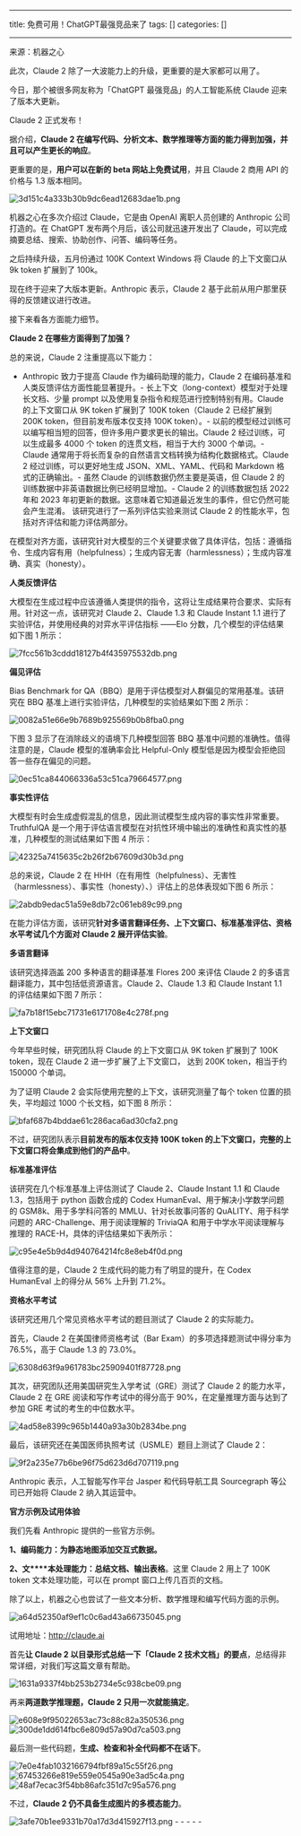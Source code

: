 
--- 
title:  免费可用！ChatGPT最强竞品来了 
tags: []
categories: [] 

---
来源：机器之心

此次，Claude 2 除了一大波能力上的升级，更重要的是大家都可以用了。

今日，那个被很多网友称为「ChatGPT 最强竞品」的人工智能系统 Claude 迎来了版本大更新。

Claude 2 正式发布！

据介绍，**Claude 2 在编写代码、分析文本、数学推理等方面的能力得到加强，并且可以产生更长的响应**。

更重要的是，**用户可以在新的 beta 网站上免费试用**，并且 Claude 2 商用 API 的价格与 1.3 版本相同。

<img src="https://img-blog.csdnimg.cn/img_convert/3d151c4a333b30b9dc6ead12683dae1b.png" alt="3d151c4a333b30b9dc6ead12683dae1b.png">

机器之心在多次介绍过 Claude，它是由 OpenAI 离职人员创建的 Anthropic 公司打造的。在 ChatGPT 发布两个月后，该公司就迅速开发出了 Claude，可以完成摘要总结、搜索、协助创作、问答、编码等任务。

之后持续升级，五月份通过 100K Context Windows 将 Claude 的上下文窗口从 9k token 扩展到了 100k。

现在终于迎来了大版本更新。Anthropic 表示，Claude 2 基于此前从用户那里获得的反馈建议进行改进。

接下来看各方面能力细节。

**Claude 2 在哪些方面得到了加强？**

总的来说，Claude 2 注重提高以下能力：
- Anthropic 致力于提高 Claude 作为编码助理的能力，Claude 2 在编码基准和人类反馈评估方面性能显著提升。- 长上下文（long-context）模型对于处理长文档、少量 prompt 以及使用复杂指令和规范进行控制特别有用。Claude 的上下文窗口从 9K token 扩展到了 100K token（Claude 2 已经扩展到 200K token，但目前发布版本仅支持 100K token）。- 以前的模型经过训练可以编写相当短的回答，但许多用户要求更长的输出。Claude 2 经过训练，可以生成最多 4000 个 token 的连贯文档，相当于大约 3000 个单词。- Claude 通常用于将长而复杂的自然语言文档转换为结构化数据格式。Claude 2 经过训练，可以更好地生成 JSON、XML、YAML、代码和 Markdown 格式的正确输出。- 虽然 Claude 的训练数据仍然主要是英语，但 Claude 2 的训练数据中非英语数据比例已经明显增加。- Claude 2 的训练数据包括 2022 年和 2023 年初更新的数据。这意味着它知道最近发生的事件，但它仍然可能会产生混淆。
该研究进行了一系列评估实验来测试 Claude 2 的性能水平，包括对齐评估和能力评估两部分。

在模型对齐方面，该研究针对大模型的三个关键要求做了具体评估，包括：遵循指令、生成内容有用（helpfulness）；生成内容无害（harmlessness）；生成内容准确、真实（honesty）。

**人类反馈评估**

大模型在生成过程中应该遵循人类提供的指令，这将让生成结果符合要求、实际有用。针对这一点，该研究对 Claude 2、Claude 1.3 和 Claude Instant 1.1 进行了实验评估，并使用经典的对弈水平评估指标 ——Elo 分数，几个模型的评估结果如下图 1 所示：

<img src="https://img-blog.csdnimg.cn/img_convert/7fcc561b3cddd18127b4f435975532db.png" alt="7fcc561b3cddd18127b4f435975532db.png">

**偏见评估**

Bias Benchmark for QA（BBQ）是用于评估模型对人群偏见的常用基准。该研究在 BBQ 基准上进行实验评估，几种模型的实验结果如下图 2 所示：

<img src="https://img-blog.csdnimg.cn/img_convert/0082a51e66e9b7689b925569b0b8fba0.png" alt="0082a51e66e9b7689b925569b0b8fba0.png">

下图 3 显示了在消除歧义的语境下几种模型回答 BBQ 基准中问题的准确性。值得注意的是，Claude 模型的准确率会比 Helpful-Only 模型低是因为模型会拒绝回答一些存在偏见的问题。

<img src="https://img-blog.csdnimg.cn/img_convert/0ec51ca844066336a53c51ca79664577.png" alt="0ec51ca844066336a53c51ca79664577.png">

**事实性评估**

大模型有时会生成虚假混乱的信息，因此测试模型生成内容的事实性非常重要。TruthfulQA 是一个用于评估语言模型在对抗性环境中输出的准确性和真实性的基准，几种模型的测试结果如下图 4 所示：

<img src="https://img-blog.csdnimg.cn/img_convert/42325a7415635c2b26f2b67609d30b3d.png" alt="42325a7415635c2b26f2b67609d30b3d.png">

总的来说，Claude 2 在 HHH（在有用性（helpfulness）、无害性（harmlessness）、事实性（honesty）、）评估上的总体表现如下图 6 所示：

<img src="https://img-blog.csdnimg.cn/img_convert/2abdb9edac51a59e8db72c061eb89c99.png" alt="2abdb9edac51a59e8db72c061eb89c99.png">

在能力评估方面，该研究**针对多语言翻译任务、上下文窗口、标准基准评估、资格水平考试几个方面对 Claude 2 展开评估实验**。

**多语言翻译**

该研究选择涵盖 200 多种语言的翻译基准 Flores 200 来评估 Claude 2 的多语言翻译能力，其中包括低资源语言。Claude 2、Claude 1.3 和 Claude Instant 1.1 的评估结果如下图 7 所示：

<img src="https://img-blog.csdnimg.cn/img_convert/fa7b18f15ebc71731e6171708e4c278f.png" alt="fa7b18f15ebc71731e6171708e4c278f.png">

**上下文窗口**

今年早些时候，研究团队将 Claude 的上下文窗口从 9K token 扩展到了 100K token，现在 Claude 2 进一步扩展了上下文窗口， 达到 200K token，相当于约 150000 个单词。

为了证明 Claude 2 会实际使用完整的上下文，该研究测量了每个 token 位置的损失，平均超过 1000 个长文档，如下图 8 所示：

<img src="https://img-blog.csdnimg.cn/img_convert/bfaf687b4bddae61c286aca6ad30cfa2.png" alt="bfaf687b4bddae61c286aca6ad30cfa2.png">

不过，研究团队表示**目前发布的版本仅支持 100K token 的上下文窗口，完整的上下文窗口将会集成到他们的产品中**。

**标准基准评估**

该研究在几个标准基准上评估测试了 Claude 2、Claude Instant 1.1 和 Claude 1.3，包括用于 python 函数合成的 Codex HumanEval、用于解决小学数学问题的 GSM8k、用于多学科问答的 MMLU、针对长故事问答的 QuALITY、用于科学问题的 ARC-Challenge、用于阅读理解的 TriviaQA 和用于中学水平阅读理解与推理的 RACE-H，具体的评估结果如下表所示：

<img src="https://img-blog.csdnimg.cn/img_convert/c95e4e5b9d4d940764214fc8e8eb4f0d.png" alt="c95e4e5b9d4d940764214fc8e8eb4f0d.png">

值得注意的是，Claude 2 生成代码的能力有了明显的提升，在 Codex HumanEval 上的得分从 56% 上升到 71.2%。

**资格水平考试**

该研究还用几个常见资格水平考试的题目测试了 Claude 2 的实际能力。

首先，Claude 2 在美国律师资格考试（Bar Exam）的多项选择题测试中得分率为 76.5%，高于 Claude 1.3 的 73.0%。

<img src="https://img-blog.csdnimg.cn/img_convert/6308d63f9a961783bc25909401f87728.png" alt="6308d63f9a961783bc25909401f87728.png">

其次，研究团队还用美国研究生入学考试（GRE）测试了 Claude 2 的能力水平，Claude 2 在 GRE 阅读和写作考试中的得分高于 90%，在定量推理方面与达到了参加 GRE 考试的考生的中位数水平。

<img src="https://img-blog.csdnimg.cn/img_convert/4ad58e8399c965b1440a93a30b2834be.png" alt="4ad58e8399c965b1440a93a30b2834be.png">

最后，该研究还在美国医师执照考试（USMLE）题目上测试了 Claude 2：

<img src="https://img-blog.csdnimg.cn/img_convert/9f2a235e77b6be96f75d623d6d707119.png" alt="9f2a235e77b6be96f75d623d6d707119.png">

Anthropic 表示，人工智能写作平台 Jasper 和代码导航工具 Sourcegraph 等公司已开始将 Claude 2 纳入其运营中。

**官方示例及试用体验**

我们先看 Anthropic 提供的一些官方示例。

**1、****编码能力：为静态地图添加交互式数据**。****

**2、文****本处理能力：总结文档、输出表格**。这里 Claude 2 用上了 100K token 文本处理功能，可以在 prompt 窗口上传几百页的文档。

除了以上，机器之心也尝试了一些文本分析、数学推理和编写代码方面的示例。

<img src="https://img-blog.csdnimg.cn/img_convert/a64d52350af9ef1c0c6ad43a66735045.png" alt="a64d52350af9ef1c0c6ad43a66735045.png">

试用地址：http://claude.ai

首先**让 Claude 2 以目录形式总结一下「Claude 2 技术文档」的要点**，总结得非常详细，对我们写这篇文章有帮助。

<img src="https://img-blog.csdnimg.cn/img_convert/1631a9337f4bb253b2734e5c938cbe09.png" alt="1631a9337f4bb253b2734e5c938cbe09.png">

再来**两道数学推理题，Claude 2 只用一次就能搞定**。

<img src="https://img-blog.csdnimg.cn/img_convert/e608e9f95022653ac73c88c82a350536.png" alt="e608e9f95022653ac73c88c82a350536.png">

<img src="https://img-blog.csdnimg.cn/img_convert/300de1dd614fbc6e809d57a90d7ca503.png" alt="300de1dd614fbc6e809d57a90d7ca503.png">

最后测一些代码题，**生成、检查和补全代码都不在话下**。

<img src="https://img-blog.csdnimg.cn/img_convert/7e0e4fab1032166794fbf89a15c55f26.png" alt="7e0e4fab1032166794fbf89a15c55f26.png">

<img src="https://img-blog.csdnimg.cn/img_convert/67453266e819e559e0545a90e3ad5c4a.png" alt="67453266e819e559e0545a90e3ad5c4a.png">

<img src="https://img-blog.csdnimg.cn/img_convert/48af7ecac3f54bb86afc351d7c95a576.png" alt="48af7ecac3f54bb86afc351d7c95a576.png">

不过，**Claude 2 仍不具备生成图片的多模态能力**。

<img src="https://img-blog.csdnimg.cn/img_convert/3afe70b1ee9331b70a17d3d415927f13.png" alt="3afe70b1ee9331b70a17d3d415927f13.png">
- - - - - 